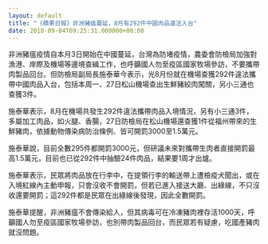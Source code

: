 ```yaml
---
layout: default
title: "《蘋果日報》非洲豬瘟蔓延，8月有292件中國肉品違法入台"
date: 2018-09-04T09:25:31.000000+08:00
---
```


非洲豬瘟疫情自本月3日開始在中國蔓延，台灣為防堵疫情，農委會防檢局加強對漁港、岸際及機場等邊境查緝工作，也呼籲國人勿至疫區國家牧場參訪，不要攜帶肉製品回台。但防檢局副局長施泰華今表示，光8月份就在機場查獲292件違法攜帶中國肉品入台，包括本周一、27日松山機場查出生鮮豬絞肉闖關，另小三通也查獲3件。

施泰華表示，8月在機場共發生292件違法攜帶肉品入境情況，另有小三通3件，多屬加工肉品，如火腿、香腸，27日防檢局在松山機場還查獲1件從福州帶來的生鮮豬肉，依據動物傳染病防治條例、皆可開罰3000至1.5萬元。

施泰華說，目前全數295件都開罰3000元，但研議未來對攜帶生肉者直接開罰最高1.5萬元，目前也已從292件中抽驗24件肉品，結果要1周才出爐。

施泰華表示，民眾將肉品放在行李中，在提領行李的輸送帶上遭檢疫犬聞出，或在入境紅線內主動申報，只會沒收不會開罰，但若已進入接送大廳、出綠線，不只沒收還要開罰；這292件都是民眾在出綠線後發現，因此全數開罰。

施泰華提醒，非洲豬瘟不會傳染給人，但其病毒可在冷凍豬肉裡存活1000天，呼籲國人勿至疫區國家牧場參訪，也別帶肉製品回台，而民眾若有疑慮，吃國產豬肉就沒問題。

